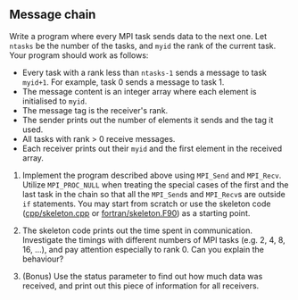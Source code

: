 ## Message chain

Write a program where every MPI task sends data to the next one.
Let `ntasks` be the number of the tasks, and `myid` the rank of the
current task. Your program should work as follows:

- Every task with a rank less than `ntasks-1` sends a message to task
  `myid+1`. For example, task 0 sends a message to task 1.
- The message content is an integer array where each element is initialised to
  `myid`.
- The message tag is the receiver's rank.
- The sender prints out the number of elements it sends and the tag it used.
- All tasks with rank > 0 receive messages.
- Each receiver prints out their `myid` and the first element in the
  received array.

1. Implement the program described above using `MPI_Send` and `MPI_Recv`. Utilize
   `MPI_PROC_NULL` when treating the special cases of
   the first and the last task in the chain so that all the `MPI_Send`s and
   `MPI_Recv`s are outside `if` statements. You
   may start from scratch or use the skeleton code
   ([cpp/skeleton.cpp](cpp/skeleton.cpp) or
   [fortran/skeleton.F90](fortran/skeleton.F90)) as a starting
   point. 

2. The skeleton code prints out the time spent in communication. 
   Investigate the timings with different numbers of MPI tasks 
   (e.g. 2, 4, 8, 16, ...), and pay attention especially to rank 0. 
   Can you explain the behaviour?
   
3. (Bonus) Use the status parameter to find out how much data was received,
   and print out this piece of information for all receivers.
